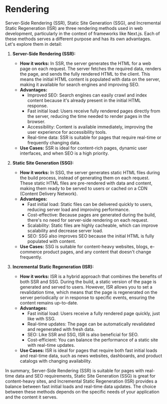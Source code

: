 # Rendering

Server-Side Rendering (SSR), Static Site Generation (SSG), and Incremental Static Regeneration (ISR) are three rendering methods used in web development, particularly in the context of frameworks like Next.js. Each of these methods serves a different purpose and has its own advantages. Let's explore them in detail:

1. **Server-Side Rendering (SSR):**

   - **How it works:** In SSR, the server generates the HTML for a web page on each request. The server fetches the required data, renders the page, and sends the fully rendered HTML to the client. This means the initial HTML content is populated with data on the server, making it available for search engines and improving SEO.
   - **Advantages:**
     - Improved SEO: Search engines can easily crawl and index content because it's already present in the initial HTML response.
     - Fast initial load: Users receive fully rendered pages directly from the server, reducing the time needed to render pages in the browser.
     - Accessibility: Content is available immediately, improving the user experience for accessibility tools.
     - Real-time data: SSR is suitable for pages that require real-time or frequently changing data.
   - **Use Cases:** SSR is ideal for content-rich pages, dynamic user interfaces, and when SEO is a high priority.

2. **Static Site Generation (SSG):**

   - **How it works:** In SSG, the server generates static HTML files during the build process, instead of generating them on each request. These static HTML files are pre-rendered with data and content, making them ready to be served to users or cached on a CDN (Content Delivery Network).
   - **Advantages:**
     - Fast initial load: Static files can be delivered quickly to users, reducing server load and improving performance.
     - Cost-effective: Because pages are generated during the build, there's no need for server-side rendering on each request.
     - Scalability: Static files are highly cacheable, which can improve scalability and decrease server load.
     - SEO: SSG also improves SEO because the initial HTML is fully populated with content.
   - **Use Cases:** SSG is suitable for content-heavy websites, blogs, e-commerce product pages, and any content that doesn't change frequently.

3. **Incremental Static Regeneration (ISR):**
   - **How it works:** ISR is a hybrid approach that combines the benefits of both SSR and SSG. During the build, a static version of the page is generated and served to users. However, ISR allows you to set a revalidation time, which means that the page is regenerated on the server periodically or in response to specific events, ensuring the content remains up-to-date.
   - **Advantages:**
     - Fast initial load: Users receive a fully rendered page quickly, just like with SSG.
     - Real-time updates: The page can be automatically revalidated and regenerated with fresh data.
     - SEO: Like SSR and SSG, ISR is also beneficial for SEO.
     - Cost-efficient: You can balance the performance of a static site with real-time updates.
   - **Use Cases:** ISR is ideal for pages that require both fast initial loads and real-time data, such as news websites, dashboards, and product catalogs with changing availability.

In summary, Server-Side Rendering (SSR) is suitable for pages with real-time data and SEO requirements, Static Site Generation (SSG) is great for content-heavy sites, and Incremental Static Regeneration (ISR) provides a balance between fast initial loads and real-time data updates. The choice between these methods depends on the specific needs of your application and the content it serves.
